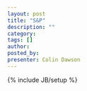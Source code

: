```yaml
---
layout: post
title: "S&P"
description: ""
category: 
tags: []
author: 
posted_by: 
presenter: Colin Dawson
---
```

{% include JB/setup %}
